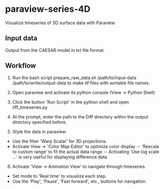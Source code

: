 # paraview-series-4D
Visualize timeseries of 3D surface data with Paraview

## Input data
Output from the CAESAR model in txt file format.

## Workflow
1. Run the bash script
prepare_raw_data.sh /path/to/input-data /path/to/write/output-data
to make tif files with sortable file names.

2. Open paraview and activate its python console (View -> Python Shell)

3. Click the button 'Run Script' in the python shell and open
tiff_timeseries.py

4. At the prompt, enter the path to the Diff directory within the output directory specified before.

5. Style the data in paraview:
- Use the filter 'Warp Scalar' for 3D projections.
- Activate View -> 'Color Map Editor' to optimize color display
-- 'Rescale to custom range' to fit the actual data range
-- Activating 'Use log scale ...' is very useful for displaying difference data


6. Activate 'View -> Animation View' to navigate through timeseries.
- Set mode to 'Real time' to visualize each step.
- Use the 'Play', 'Pause', 'Fast forward', etc., buttons for navigation.

